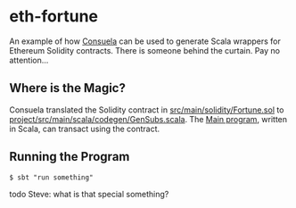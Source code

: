 # eth-fortune

An example of how [Consuela](https://github.com/swaldman/consuela) can be used to generate Scala wrappers for Ethereum Solidity contracts.
There is someone behind the curtain. Pay no attention...

## Where is the Magic?
Consuela translated the Solidity contract in 
[src/main/solidity/Fortune.sol](https://github.com/mslinn/eth-fortune/blob/master/src/main/solidity/Fortune.sol) 
to 
[project/src/main/scala/codegen/GenSubs.scala](https://github.com/mslinn/eth-fortune/blob/master/project/src/main/scala/codegen/GenStubs.scala).
The [Main program](https://github.com/mslinn/eth-fortune/blob/master/src/main/scala/Main.scala),
written in Scala, can transact using the contract.

## Running the Program

    $ sbt "run something"

todo Steve: what is that special something?
